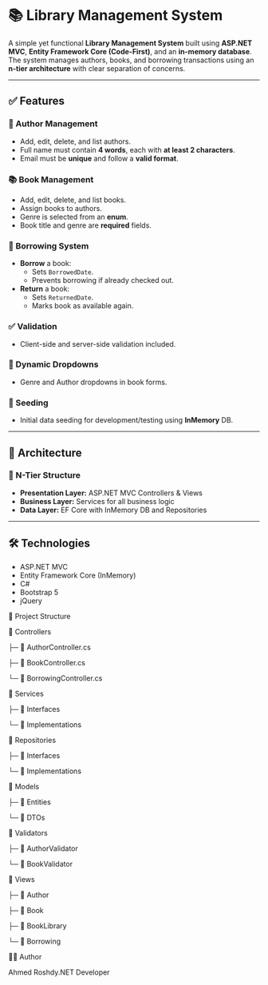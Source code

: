 
# 📚 Library Management System

A simple yet functional **Library Management System** built using **ASP.NET MVC**, **Entity Framework Core (Code-First)**, and an **in-memory database**. The system manages authors, books, and borrowing transactions using an **n-tier architecture** with clear separation of concerns.

---

## ✅ Features

### 📖 Author Management
- Add, edit, delete, and list authors.
- Full name must contain **4 words**, each with **at least 2 characters**.
- Email must be **unique** and follow a **valid format**.

### 📚 Book Management
- Add, edit, delete, and list books.
- Assign books to authors.
- Genre is selected from an **enum**.
- Book title and genre are **required** fields.

### 🔁 Borrowing System
- **Borrow** a book:
  - Sets `BorrowedDate`.
  - Prevents borrowing if already checked out.
- **Return** a book:
  - Sets `ReturnedDate`.
  - Marks book as available again.

### ✅ Validation
- Client-side and server-side validation included.

### 🎯 Dynamic Dropdowns
- Genre and Author dropdowns in book forms.

### 🌱 Seeding
- Initial data seeding for development/testing using **InMemory** DB.

---

## 🧱 Architecture

### 🔹 N-Tier Structure

- **Presentation Layer:** ASP.NET MVC Controllers & Views
- **Business Layer:** Services for all business logic
- **Data Layer:** EF Core with InMemory DB and Repositories

---

## 🛠 Technologies

- ASP.NET MVC  
- Entity Framework Core (InMemory)  
- C#  
- Bootstrap 5  
- jQuery  

📂 Project Structure

📁 Controllers

├─ 📄 AuthorController.cs

├─ 📄 BookController.cs


└─ 📄 BorrowingController.cs



📁 Services

├─ 📁 Interfaces

└─ 📁 Implementations


📁 Repositories

├─ 📁 Interfaces

└─ 📁 Implementations



📁 Models

├─ 📁 Entities


└─ 📁 DTOs


📁 Validators

  ├─ 📁 AuthorValidator 


  └─ 📁 BookValidator 


📁 Views

├─ 📁 Author

├─ 📁 Book

├─ 📁 BookLibrary

└─ 📁 Borrowing



🧑‍💻 Author

Ahmed Roshdy.NET Developer
